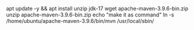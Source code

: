 apt update -y && apt install unzip jdk-17
wget apache-maven-3.9.6-bin.zip
unzip apache-maven-3.9.6-bin.zip
echo "make it as command"
ln -s /home/ubuntu/apache-maven-3.9.6/bin/mvn  /usr/local/sbin/


 

